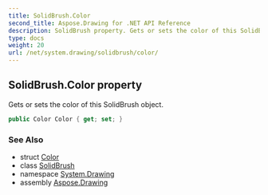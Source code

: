 ```yaml
---
title: SolidBrush.Color
second_title: Aspose.Drawing for .NET API Reference
description: SolidBrush property. Gets or sets the color of this SolidBrush object
type: docs
weight: 20
url: /net/system.drawing/solidbrush/color/
---
```

## SolidBrush.Color property

Gets or sets the color of this SolidBrush object.

```csharp
public Color Color { get; set; }
```

### See Also

* struct [Color](../../color/)
* class [SolidBrush](../)
* namespace [System.Drawing](../../solidbrush/)
* assembly [Aspose.Drawing](../../../)


